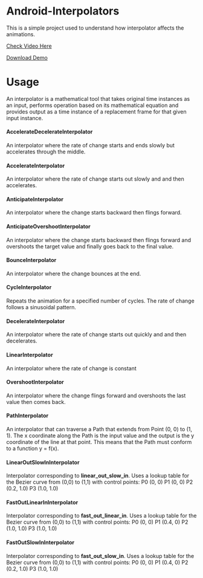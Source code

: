 # Android-Interpolators
This is a simple project used to understand how interpolator affects the animations.


[Check Video Here](https://firebasestorage.googleapis.com/v0/b/englsih-with-pictures.appspot.com/o/Github%20Projects%2Finterpolators.mp4?alt=media&token=1ee85bce-f5f4-47a7-afda-43f24d0e50cd)

[Download Demo](https://github.com/shubhamsoni00000/Android-Interpolators/blob/master/app-debug.apk)


# Usage

An interpolator is a mathematical tool that takes original time instances as an input, performs operation based on its mathematical equation and provides output as a time instance of a replacement frame for that given input instance.


#### AccelerateDecelerateInterpolator
An interpolator where the rate of change starts and ends slowly but accelerates through the middle.


#### AccelerateInterpolator
An interpolator where the rate of change starts out slowly and and then accelerates.


#### AnticipateInterpolator
An interpolator where the change starts backward then flings forward.


#### AnticipateOvershootInterpolator
An interpolator where the change starts backward then flings forward and overshoots the target value and finally goes back to the final value.


#### BounceInterpolator
An interpolator where the change bounces at the end.


#### CycleInterpolator
Repeats the animation for a specified number of cycles. The rate of change follows a sinusoidal pattern.


#### DecelerateInterpolator
An interpolator where the rate of change starts out quickly and and then decelerates.


#### LinearInterpolator
An interpolator where the rate of change is constant


#### OvershootInterpolator
An interpolator where the change flings forward and overshoots the last value then comes back.


#### PathInterpolator
An interpolator that can traverse a Path that extends from Point (0, 0) to (1, 1). The x coordinate along the Path is the input value and the output is the y coordinate of the line at that point. This means that the Path must conform to a function y = f(x).

#### LinearOutSlowInInterpolator
Interpolator corresponding to <b>linear_out_slow_in</b>. Uses a lookup table for the Bezier curve from (0,0) to (1,1) with control points: P0 (0, 0) P1 (0, 0) P2 (0.2, 1.0) P3 (1.0, 1.0)

#### FastOutLinearInInterpolator
Interpolator corresponding to <b>fast_out_linear_in</b>. Uses a lookup table for the Bezier curve from (0,0) to (1,1) with control points: P0 (0, 0) P1 (0.4, 0) P2 (1.0, 1.0) P3 (1.0, 1.0)


#### FastOutSlowInInterpolator
Interpolator corresponding to <b>fast_out_slow_in</b>. Uses a lookup table for the Bezier curve from (0,0) to (1,1) with control points: P0 (0, 0) P1 (0.4, 0) P2 (0.2, 1.0) P3 (1.0, 1.0)




